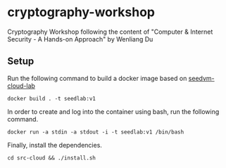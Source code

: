 # cryptography-workshop
Cryptography Workshop following the content of "Computer &amp; Internet Security - A Hands-on Approach" by Wenliang Du

## Setup

Run the following command to build a docker image based on [seedvm-cloud-lab](https://github.com/seed-labs/seed-labs/blob/master/manuals/cloud/seedvm-cloud.md)

```
docker build . -t seedlab:v1
```

In order to create and log into the container using bash, run the following command.

```
docker run -a stdin -a stdout -i -t seedlab:v1 /bin/bash
```

Finally, install the dependencies.

```
cd src-cloud && ./install.sh
```